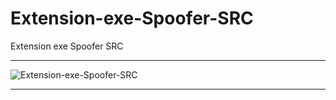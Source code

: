 # Extension-exe-Spoofer-SRC
Extension exe Spoofer SRC

** **

![Extension-exe-Spoofer-SRC](https://user-images.githubusercontent.com/74623428/148631583-f87b1807-f6ae-4f78-b069-55d8a908bdc7.PNG)

** **
